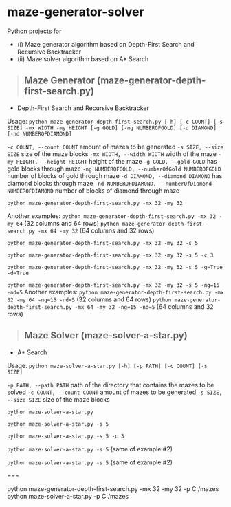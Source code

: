 # maze-generator-solver
Python projects for
* (i) Maze generator algorithm based on Depth-First Search and Recursive Backtracker
* (ii) Maze solver algorithm based on A* Search

> ## Maze Generator (maze-generator-depth-first-search.py)

- Depth-First Search and Recursive Backtracker

Usage: ```python maze-generator-depth-first-search.py [-h] [-c COUNT] [-s SIZE] -mx WIDTH -my HEIGHT [-g GOLD] [-ng NUMBEROFGOLD] [-d DIAMOND] [-nd NUMBEROFDIAMOND]```

```-c COUNT, --count COUNT```
    amount of mazes to be generated
```-s SIZE, --size SIZE```
    size of the maze blocks
```-mx WIDTH, --width WIDTH```
    width of the maze
```-my HEIGHT, --height HEIGHT```
    height of the maze
```-g GOLD, --gold GOLD```
    has gold blocks through maze
```-ng NUMBEROFGOLD, --numberOfGold NUMBEROFGOLD```
    number of blocks of gold through maze
```-d DIAMOND, --diamond DIAMOND```
    has diamond blocks through maze
```-nd NUMBEROFDIAMOND, --numberOfDiamond NUMBEROFDIAMOND```
    number of blocks of diamond through maze

```python maze-generator-depth-first-search.py -mx 32 -my 32```

Another examples:
    ```python maze-generator-depth-first-search.py -mx 32 -my 64``` (32 columns and 64 rows)
    ```python maze-generator-depth-first-search.py -mx 64 -my 32``` (64 columns and 32 rows)

```python maze-generator-depth-first-search.py -mx 32 -my 32 -s 5```

```python maze-generator-depth-first-search.py -mx 32 -my 32 -s 5 -c 3```

```python maze-generator-depth-first-search.py -mx 32 -my 32 -s 5 -g=True -d=True```

```python maze-generator-depth-first-search.py -mx 32 -my 32 -s 5 -ng=15 -nd=5```
  Another examples:
    ```python maze-generator-depth-first-search.py -mx 32 -my 64 -ng=15 -nd=5``` (32 columns and 64 rows)
    ```python maze-generator-depth-first-search.py -mx 64 -my 32 -ng=15 -nd=5``` (64 columns and 32 rows)

> ## Maze Solver (maze-solver-a-star.py)

- A* Search

Usage: ```python maze-solver-a-star.py [-h] [-p PATH] [-c COUNT] [-s SIZE]```

```-p PATH, --path PATH```
    path of the directory that contains the mazes to be solved
```-c COUNT, --count COUNT```
    amount of mazes to be generated
```-s SIZE, --size SIZE```
    size of the maze blocks

```python maze-solver-a-star.py```

```python maze-solver-a-star.py -s 5```

```python maze-solver-a-star.py -s 5 -c 3```

```python maze-solver-a-star.py -s 5``` (same of example #2)

```python maze-solver-a-star.py -s 5``` (same of example #2)

===

python maze-generator-depth-first-search.py -mx 32 -my 32 -p C:/mazes
python maze-solver-a-star.py -p C:/mazes
